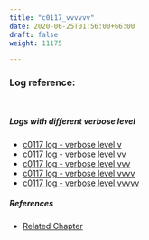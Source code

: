 ```yaml
---
title: "c0117_vvvvvv"
date: 2020-06-25T01:56:00+66:00
draft: false
weight: 11175

---
```


### Log reference: <no value>

```
    
```

##### Logs with different verbose level
* [c0117 log - verbose level v](../../logs/c0117_v)
* [c0117 log - verbose level vv](../../logs/c0117_vv)
* [c0117 log - verbose level vvv](../../logs/c0117_vvv)
* [c0117 log - verbose level vvvv](../../logs/c0117_vvvv)
* [c0117 log - verbose level vvvvv](../../logs/c0117_vvvvv)

##### References
* [Related Chapter](../../loop/c0117)
